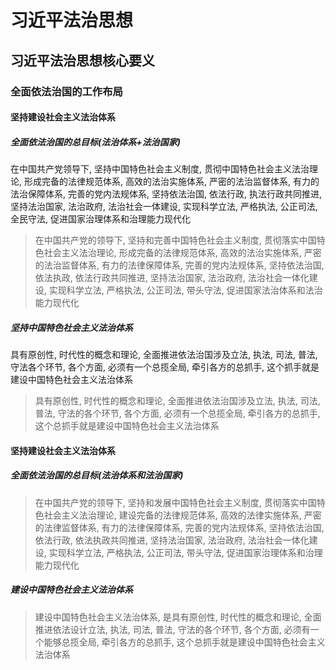# 习近平法治思想
## 习近平法治思想核心要义
### 全面依法治国的工作布局
#### 坚持建设社会主义法治体系
##### 全面依法治国的总目标(法治体系+法治国家)
在中国共产党领导下, 坚持中国特色社会主义制度, 贯彻中国特色社会主义法治理论, 形成完备的法律规范体系, 高效的法治实施体系, 严密的法治监督体系, 有力的法治保障体系, 完善的党内法规体系, 坚持依法治国, 依法行政, 执法行政共同推进, 坚持法治国家, 法治政府, 法治社会一体建设, 实现科学立法, 严格执法, 公正司法, 全民守法, 促进国家治理体系和治理能力现代化
> 在中国共产党的领导下, 坚持和完善中国特色社会主义制度, 贯彻落实中国特色社会主义法治理论, 形成完备的法律规范体系, 高效的法治实施体系, 严密的法治监督体系, 有力的法律保障体系, 完善的党内法规体系, 坚持依法治国, 依法执政, 依法行政共同推进, 坚持法治国家, 法治政府, 法治社会一体化建设, 实现科学立法, 严格执法, 公正司法, 带头守法, 促进国家法治体系和法治能力现代化
##### 坚持中国特色社会主义法治体系
具有原创性, 时代性的概念和理论, 全面推进依法治国涉及立法, 执法, 司法, 普法, 守法各个环节, 各个方面, 必须有一个总揽全局, 牵引各方的总抓手, 这个抓手就是建设中国特色社会主义法治体系
> 具有原创性, 时代性的概念和理论, 全面推进依法治国涉及立法, 执法, 司法, 普法, 守法的各个环节, 各个方面, 必须有一个总揽全局, 牵引各方的总抓手, 这个总抓手就是建设中国特色社会主义法治体系

#### 坚持建设社会主义法治体系
##### 全面依法治国的总目标(法治体系和法治国家)
> 在中国共产党的领导下, 坚持和发展中国特色社会主义制度, 贯彻落实中国特色社会主义法治理论, 建设完备的法律规范体系, 高效的法律实施体系, 严密的法律监督体系, 有力的法律保障体系, 完善的党内法规体系, 坚持依法治国, 依法行政, 依法执政共同推进, 坚持法治国家, 法治政府, 法治社会一体化建设, 实现科学立法, 严格执法, 公正司法, 带头守法, 促进国家治理体系和治理能力现代化
##### 建设中国特色社会主义法治体系
> 建设中国特色社会主义法治体系, 是具有原创性, 时代性的概念和理论, 全面推进依法设计立法, 执法, 司法, 普法, 守法的各个环节, 各个方面, 必须有一个能够总揽全局, 牵引各方的总抓手, 这个总抓手就是建设中国特色社会主义法治体系
